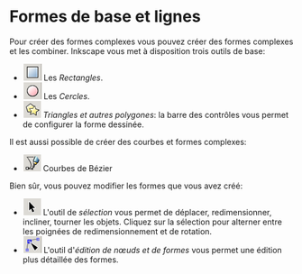 # Formes de base et lignes

Pour créer des formes complexes vous pouvez créer des formes complexes et les combiner. Inkscape vous met à disposition trois outils de base:

- ![](inkscape-tool-shape.png) Les _Rectangles_.
- ![](inkscape-tool-circle.png) Les _Cercles_.
- ![](inkscape-tool-polygon.png) _Triangles et autres polygones_: la barre des contrôles vous permet de configurer la forme dessinée.

Il est aussi possible de créer des courbes et formes complexes:

- ![](inkscape-tool-bezier.png) Courbes de Bézier

Bien sûr, vous pouvez modifier les formes que vous avez créé:

- ![](inkscape-tool-move.png) L'outil de _sélection_ vous permet de déplacer, redimensionner, incliner, tourner les objets. Cliquez sur la sélection pour alterner entre les poignées de redimensionnement et de rotation.
- ![](inkscape-tool-nodes.png) L'outil d'_édition de nœuds et de formes_ vous permet une édition plus détaillée des formes.
